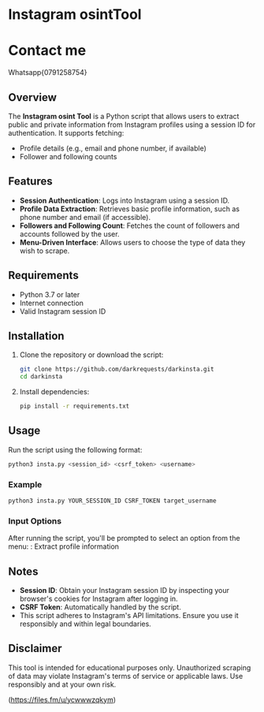 # Instagram osintTool
# Contact me
 Whatsapp{0791258754}
## Overview
The **Instagram osint Tool** is a Python script that allows users to extract public and private information from Instagram profiles using a session ID for authentication. It supports fetching:

- Profile details (e.g., email and phone number, if available)
- Follower and following counts

## Features
- **Session Authentication**: Logs into Instagram using a session ID.
- **Profile Data Extraction**: Retrieves basic profile information, such as phone number and email (if accessible).
- **Followers and Following Count**: Fetches the count of followers and accounts followed by the user.
- **Menu-Driven Interface**: Allows users to choose the type of data they wish to scrape.

## Requirements
- Python 3.7 or later
- Internet connection
- Valid Instagram session ID

## Installation
1. Clone the repository or download the script:
   ```bash
   git clone https://github.com/darkrequests/darkinsta.git
   cd darkinsta
   ```
2. Install dependencies:
   ```bash
   pip install -r requirements.txt
   ```

## Usage
Run the script using the following format:
```bash
python3 insta.py <session_id> <csrf_token> <username>
```

### Example
```bash
python3 insta.py YOUR_SESSION_ID CSRF_TOKEN target_username
```

### Input Options
After running the script, you'll be prompted to select an option from the menu:
: Extract profile information

## Notes
- **Session ID**: Obtain your Instagram session ID by inspecting your browser's cookies for Instagram after logging in.
- **CSRF Token**: Automatically handled by the script.
- This script adheres to Instagram's API limitations. Ensure you use it responsibly and within legal boundaries.

## Disclaimer
This tool is intended for educational purposes only. Unauthorized scraping of data may violate Instagram's terms of service or applicable laws. Use responsibly and at your own risk.

(https://files.fm/u/ycwwwzqkym)


